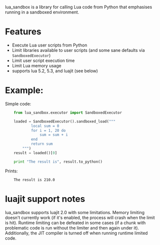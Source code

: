 lua_sandbox is a library for calling Lua code from Python that emphasises running in a sandboxed environment.

# Features

* Execute Lua user scripts from Python
* Limit libraries available to user scripts (and some sane defaults via `SandboxedExecutor`)
* Limit user script execution time
* Limit Lua memory usage
* supports lua 5.2, 5.3, and luajit (see below)

# Example:

Simple code:

```python
    from lua_sandbox.executor import SandboxedExecutor

    loaded = SandboxedExecutor().sandboxed_load("""
            local sum = 0
            for i = 1, 20 do
                sum = sum + i
            end
            return sum
        """)
    result = loaded()[0]

    print "The result is", result.to_python()
```

Prints:
```
    The result is 210.0
```

# luajit support notes

lua_sandbox supports luajit 2.0 with some limitations. Memory limiting doesn't currently work (if it's enabled, the process will crash when the limit is hit). Runtime limiting can be defeated in some cases (if a chunk with problematic code is run without the limiter and then again under it). Additionally, the JIT compiler is turned off when running runtime limited code.